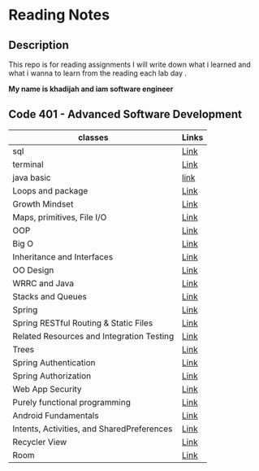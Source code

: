 # Reading Notes

## Description

This repo is for reading assignments
I will write down what i learned and what i wanna to learn from the reading each lab day .

**My name is khadijah and iam software engineer**




 ## Code 401 - Advanced Software Development






| classes     | Links |
| ----------- | ----------- |
| sql         | [Link](sql.md)  |
| terminal    | [Link](terminal.md) |
| java basic  | [link](javabasic.md)|
|Loops and package| [Link](loopAndImport.md)
|Growth Mindset | [Link](GrowthMindset.md) |
| Maps, primitives, File I/O| [Link](MapsprimitivesFileI/O.md) |
| OOP            | [Link](oop.md)           |
|Big O           |[Link](BigO.md)  |
|Inheritance and Interfaces| [Link](InheritanceAndInterfaces.md)|
|OO Design|[Link](OODesign.md)  |
|WRRC and Java|[Link](WRRCandJava.md)|
|Stacks and Queues|[Link](StacksandQueues.md)|
|Spring | [Link](./Spring.md)          |
|Spring RESTful Routing & Static Files|[Link](./SpringRESTfulRouting%26StaticFiles.md)        |
|Related Resources and Integration Testing|[Link](./RelatedResourcesandIntegrationTesting.md)  |
|Trees|[Link](./Trees.md)       |
|Spring Authentication|[Link](./SpringAuthentication.md)           |
|Spring Authorization|[Link](./SpringAuthorization.md)   |
|Web App Security|[Link](./WebAppSecurity.md)  |
|Purely functional programming|[Link](./Purelyfunctionalprogramming.md)   |
|Android Fundamentals|[Link](./AndroidFundamentals.md)                                  |
|Intents, Activities, and SharedPreferences|[Link](./IntentsActivitiesandSharedPreferences.md)      |
|Recycler View |[Link](./RecyclerView.md)                    |
|Room|[Link](./Room.md)  |